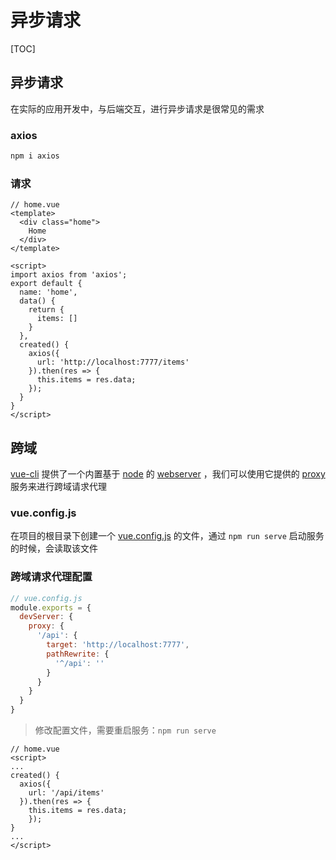 # 异步请求

[TOC]

## 异步请求

在实际的应用开发中，与后端交互，进行异步请求是很常见的需求

### axios

```bash
npm i axios
```

### 请求

```vue
// home.vue
<template>
  <div class="home">
    Home
  </div>
</template>

<script>
import axios from 'axios';
export default {
  name: 'home',
  data() {
    return {
      items: []
    }
  },
  created() {
    axios({
      url: 'http://localhost:7777/items'
    }).then(res => {
      this.items = res.data;
    });
  }
}
</script>

```

## 跨域

<u>vue-cli</u> 提供了一个内置基于 <u>node</u> 的 <u>webserver</u> ，我们可以使用它提供的 <u>proxy</u> 服务来进行跨域请求代理

### vue.config.js

在项目的根目录下创建一个 <u>vue.config.js</u> 的文件，通过 `npm run serve` 启动服务的时候，会读取该文件

### 跨域请求代理配置

```javascript
// vue.config.js
module.exports = {
  devServer: {
    proxy: {
      '/api': {
        target: 'http://localhost:7777',
        pathRewrite: {
          '^/api': ''
        }
      }
    }
  }
}
```

> 修改配置文件，需要重启服务：`npm run serve`

```vue
// home.vue
<script>
...
created() {
  axios({
  	url: '/api/items'
  }).then(res => {
  	this.items = res.data;
	});
}
...
</script>
```

